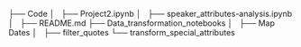 ├── Code
│   ├── Project2.ipynb
│   ├── speaker_attributes-analysis.ipynb
│   ├── README.md
├── Data_transformation_notebooks
│   ├── Map Dates
│   ├── filter_quotes
    └── transform_special_attributes
